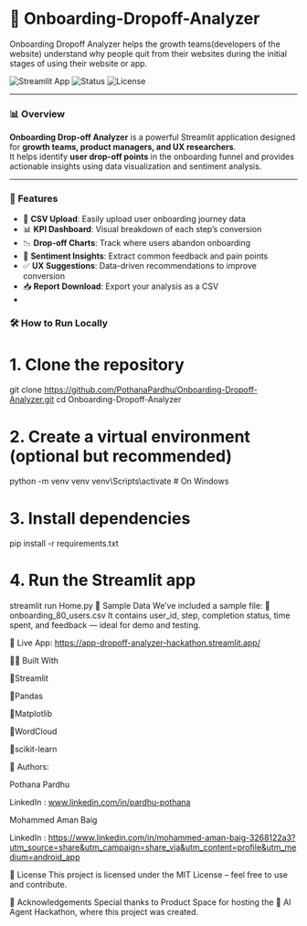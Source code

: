 # 🚀 Onboarding-Dropoff-Analyzer
Onboarding Dropoff Analyzer helps the growth teams(developers of the website) understand why people quit from their websites during the initial stages of using their website or app.

![Streamlit App](https://img.shields.io/badge/Built%20with-Streamlit-orange?style=for-the-badge&logo=streamlit)
![Status](https://img.shields.io/badge/status-active-brightgreen?style=for-the-badge)
![License](https://img.shields.io/badge/license-MIT-blue?style=for-the-badge)

---

### 📊 Overview

**Onboarding Drop-off Analyzer** is a powerful Streamlit application designed for **growth teams, product managers, and UX researchers**.  
It helps identify **user drop-off points** in the onboarding funnel and provides actionable insights using data visualization and sentiment analysis.

---

### 🧠 Features

- 📁 **CSV Upload**: Easily upload user onboarding journey data
- 📊 **KPI Dashboard**: Visual breakdown of each step’s conversion
- 📉 **Drop-off Charts**: Track where users abandon onboarding
- 💬 **Sentiment Insights**: Extract common feedback and pain points
- ✅ **UX Suggestions**: Data-driven recommendations to improve conversion
- 📥 **Report Download**: Export your analysis as a CSV
- 

### 🛠️ How to Run Locally



# 1. Clone the repository
git clone https://github.com/PothanaPardhu/Onboarding-Dropoff-Analyzer.git
cd Onboarding-Dropoff-Analyzer

# 2. Create a virtual environment (optional but recommended)
python -m venv venv
venv\Scripts\activate   # On Windows

# 3. Install dependencies
pip install -r requirements.txt

# 4. Run the Streamlit app
streamlit run Home.py
🧪 Sample Data
We’ve included a sample file:
📄 onboarding_80_users.csv
It contains user_id, step, completion status, time spent, and feedback — ideal for demo and testing.

🔗 Live App: https://app-dropoff-analyzer-hackathon.streamlit.app/

👨‍💻 Built With

💠Streamlit

💠Pandas

💠Matplotlib

💠WordCloud

💠scikit-learn

👥 Authors:

Pothana Pardhu

LinkedIn : www.linkedin.com/in/pardhu-pothana

Mohammed Aman Baig

LinkedIn : https://www.linkedin.com/in/mohammed-aman-baig-3268122a3?utm_source=share&utm_campaign=share_via&utm_content=profile&utm_medium=android_app


🏁 License
This project is licensed under the MIT License – feel free to use and contribute.

🙌 Acknowledgements
Special thanks to Product Space for hosting the
🧠 AI Agent Hackathon, where this project was created.
